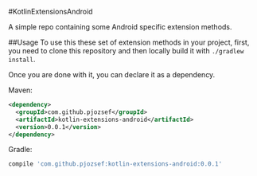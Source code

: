 #KotlinExtensionsAndroid

A simple repo containing some Android specific extension methods.

##Usage
To use this these set of extension methods in your project, first, you need to clone this repository and then locally build it with `./gradlew install`.

Once you are done with it, you can declare it as a dependency.

Maven:
```xml
<dependency>
  <groupId>com.github.pjozsef</groupId>
  <artifactId>kotlin-extensions-android</artifactId>
  <version>0.0.1</version>
</dependency>
```

Gradle:
```groovy
compile 'com.github.pjozsef:kotlin-extensions-android:0.0.1'
```
